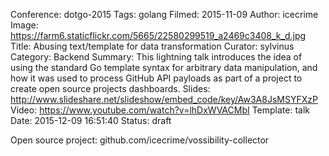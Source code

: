 Conference: dotgo-2015
Tags: golang
Filmed: 2015-11-09
Author: icecrime
Image: https://farm6.staticflickr.com/5665/22580299519_a2469c3408_k_d.jpg
Title: Abusing text/template for data transformation
Curator: sylvinus
Category: Backend
Summary: This lightning talk introduces the idea of using the standard Go template syntax for arbitrary data manipulation, and how it was used to process GitHub API payloads as part of a project to create open source projects dashboards.
Slides: http://www.slideshare.net/slideshow/embed_code/key/Aw3A8JsMSYFXzP
Video: https://www.youtube.com/watch?v=lhDxWVACMbI
Template: talk
Date: 2015-12-09 16:51:40
Status: draft

Open source project: github.com/icecrime/vossibility-collector